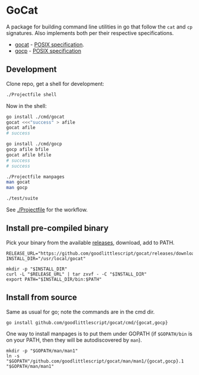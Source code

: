 # GoCat

A package for building command line utilities in go that follow the `cat` and `cp` signatures. Also implements both per their respective specifications.

- [gocat](cmd/gocat/MANPAGE.md) - [POSIX specification](http://pubs.opengroup.org/onlinepubs/000095399/utilities/cat.html).
- [gocp](cmd/gocp/MANPAGE.md) - [POSIX specification](http://pubs.opengroup.org/onlinepubs/000095399/utilities/cp.html)

## Development

Clone repo, get a shell for development:

```bash
./Projectfile shell
```

Now in the shell:

```bash
go install ./cmd/gocat
gocat <<<"success" > afile
gocat afile
# success

go install ./cmd/gocp
gocp afile bfile
gocat afile bfile
# success
# success

./Projectfile manpages
man gocat
man gocp

./test/suite
```

See [./Projectfile](./Projectfile) for the workflow.

## Install pre-compiled binary

Pick your binary from the available [releases](https://github.com/goodlittlescript/gocat/releases), download, add to PATH.

```shell
RELEASE_URL="https://github.com/goodlittlescript/gocat/releases/download/...tar.gz"
INSTALL_DIR="/usr/local/gocat"

mkdir -p "$INSTALL_DIR"
curl -L "$RELEASE_URL" | tar zxvf - -C "$INSTALL_DIR"
export PATH="$INSTALL_DIR/bin:$PATH"
```

## Install from source

Same as usual for go; note the commands are in the cmd dir.

```shell
go install github.com/goodlittlescript/gocat/cmd/{gocat,gocp}
```

One way to install manpages is to put them under GOPATH (if `$GOPATH/bin` is on your PATH, then they will be autodiscovered by `man`).

```shell
mkdir -p "$GOPATH/man/man1"
ln -s "$GOPATH"/github.com/goodlittlescript/gocat/man/man1/{gocat,gocp}.1 "$GOPATH/man/man1"
```
